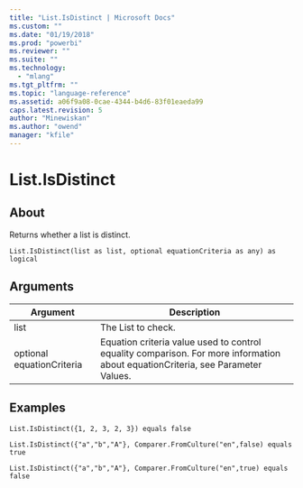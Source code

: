 ```yaml
---
title: "List.IsDistinct | Microsoft Docs"
ms.custom: ""
ms.date: "01/19/2018"
ms.prod: "powerbi"
ms.reviewer: ""
ms.suite: ""
ms.technology: 
  - "mlang"
ms.tgt_pltfrm: ""
ms.topic: "language-reference"
ms.assetid: a06f9a08-0cae-4344-b4d6-83f01eaeda99
caps.latest.revision: 5
author: "Minewiskan"
ms.author: "owend"
manager: "kfile"
---
```

# List.IsDistinct

  
## About  
Returns whether a list is distinct.  
  
```  
List.IsDistinct(list as list, optional equationCriteria as any) as logical  
```  
  
## Arguments  
  
|Argument|Description|  
|------------|---------------|  
|list|The List to check.|  
|optional equationCriteria|Equation criteria value used to control equality comparison. For more information about equationCriteria, see Parameter Values.|  
  
## Examples  
  
```  
List.IsDistinct({1, 2, 3, 2, 3}) equals false  
```  
  
```  
List.IsDistinct({"a","b","A"}, Comparer.FromCulture("en",false) equals true  
```  
  
```  
List.IsDistinct({"a","b","A"}, Comparer.FromCulture("en",true) equals false  
```  

